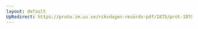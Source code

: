 ```yaml
---
layout: default
UpRedirect: https://pruto.im.uu.se/riksdagen-records-pdf/1875/prot-1875--fk--031.pdf
---
```


